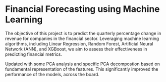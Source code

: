 # Financial Forecasting using Machine Learning
The objective of this project is to predict the quarterly percentage change in revenue for companies in the financial sector. Leveraging machine learning algorithms, including Linear Regression, Random Forest, Artificial Neural Network (ANN), and XGBoost, we aim to assess their effectiveness in predicting financial metrics.

Updated with some PCA analysis and specific PCA decompostion based on fundamental representation of the features. This significantly improved the performance of the models, across the board.
